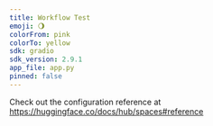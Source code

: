 ```yaml
---
title: Workflow Test
emoji: 🌖
colorFrom: pink
colorTo: yellow
sdk: gradio
sdk_version: 2.9.1
app_file: app.py
pinned: false
---
```


Check out the configuration reference at https://huggingface.co/docs/hub/spaces#reference

